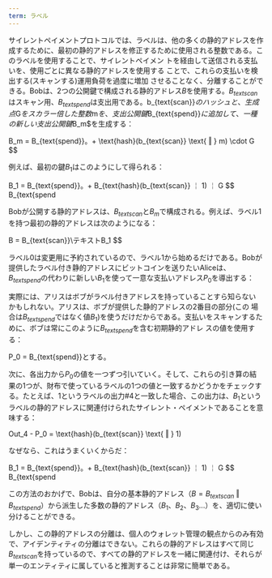 ```yaml
---
term: ラベル
---
```

サイレントペイメントプロトコルでは、ラベルは、他の多くの静的アドレスを作成するために、最初の静的アドレスを修正するために使用される整数である。このラベルを使用することで、サイレントペイメン トを経由して送信される支払いを、使用ごとに異なる静的アドレスを使用する ことで、これらの支払いを検出する(スキャンする)運用負荷を過度に増加 させることなく、分離することができる。Bobは、2つの公開鍵で構成される静的アドレス$B$を使用する。$B_{text{scan}}$はスキャン用、$B_{text{spend}}$は支出用である。b_{text{scan}}$のハッシュと、生成点$G$をスカラー倍した整数$m$を、支出公開鍵$B_{text{spend}}$に追加して、一種の新しい支出公開鍵$B_m$を生成する：

B_m = B_{text{spend}}。+  \text{hash}(b_{text{scan}}  \text{ ‖ } m)  \cdot G $$

例えば、最初の鍵$B_1$はこのようにして得られる：

B_1 = B_{text{spend}}。+ B_{text{hash}(b_{text{scan}} ￤ 1) ￤ G $$ B_{text{spend

Bobが公開する静的アドレスは、$B_{text{scan}}$と$B_m$で構成される。例えば、ラベル$1$を持つ最初の静的アドレスは次のようになる：

B = B_{text{scan}}\テキストB_1 $$

ラベル$0$は変更用に予約されているので、ラベル$1$から始めるだけである。Bobが提供したラベル付き静的アドレスにビットコインを送りたいAliceは、 $B_{text{spend}}$の代わりに新しい$B_1$を使って一意な支払いアドレス$P_0$を導出する：



実際には、アリスはボブがラベル付きアドレスを持っていることすら知らない かもしれない。アリスは、ボブが提供した静的アドレスの2番目の部分(この 場合は$B_{text{spend}}$ではなく値$B_1$)を使うだけだからである。支払いをスキャンするために、ボブは常にこのように$B_{text{spend}}$を含む初期静的アドレ スの値を使用する：

P_0 = B_{text{spend}}とする。

次に、各出力から$P_0$の値を一つずつ引いていく。そして、これらの引き算の結果の1つが、財布で使っているラベルの1つの値と一致するかどうかをチェックする。たとえば、$1$というラベルの出力#4と一致した場合、この出力は、$B_1$というラベルの静的アドレスに関連付けられたサイレント・ペイメントであることを意味する：

Out_4 - P_0 = \text{hash}(b_{text{scan}} \text{ ‖ } 1)

なぜなら、これはうまくいくからだ：

B_1 = B_{text{spend}}。+ B_{text{hash}(b_{text{scan}} ￤ 1) ￤ G $$ B_{text{spend

この方法のおかげで、Bobは、自分の基本静的アドレス（$B = B_{text{scan}}  \text{ ‖ } B_{text{spend}}$）から派生した多数の静的アドレス（$B_1$、$B_2$、$B_3$...）を、適切に使い分けることができる。

しかし、この静的アドレスの分離は、個人のウォレット管理の観点からのみ有効で、アイデンティティの分離はできない。これらの静的アドレスはすべて同じ$B_{text{scan}}$を持っているので、すべての静的アドレスを一緒に関連付け、それらが単一のエンティティに属していると推測することは非常に簡単である。